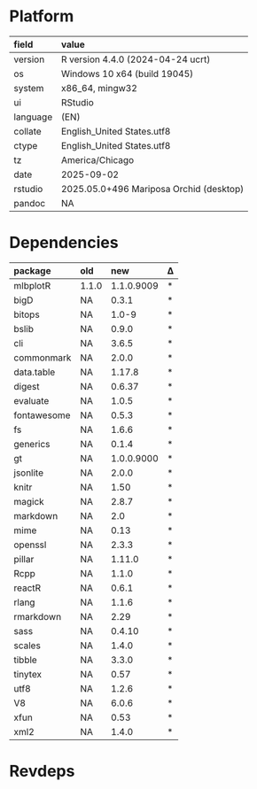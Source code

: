 # Platform

|field    |value                                   |
|:--------|:---------------------------------------|
|version  |R version 4.4.0 (2024-04-24 ucrt)       |
|os       |Windows 10 x64 (build 19045)            |
|system   |x86_64, mingw32                         |
|ui       |RStudio                                 |
|language |(EN)                                    |
|collate  |English_United States.utf8              |
|ctype    |English_United States.utf8              |
|tz       |America/Chicago                         |
|date     |2025-09-02                              |
|rstudio  |2025.05.0+496 Mariposa Orchid (desktop) |
|pandoc   |NA                                      |

# Dependencies

|package     |old   |new        |Δ  |
|:-----------|:-----|:----------|:--|
|mlbplotR    |1.1.0 |1.1.0.9009 |*  |
|bigD        |NA    |0.3.1      |*  |
|bitops      |NA    |1.0-9      |*  |
|bslib       |NA    |0.9.0      |*  |
|cli         |NA    |3.6.5      |*  |
|commonmark  |NA    |2.0.0      |*  |
|data.table  |NA    |1.17.8     |*  |
|digest      |NA    |0.6.37     |*  |
|evaluate    |NA    |1.0.5      |*  |
|fontawesome |NA    |0.5.3      |*  |
|fs          |NA    |1.6.6      |*  |
|generics    |NA    |0.1.4      |*  |
|gt          |NA    |1.0.0.9000 |*  |
|jsonlite    |NA    |2.0.0      |*  |
|knitr       |NA    |1.50       |*  |
|magick      |NA    |2.8.7      |*  |
|markdown    |NA    |2.0        |*  |
|mime        |NA    |0.13       |*  |
|openssl     |NA    |2.3.3      |*  |
|pillar      |NA    |1.11.0     |*  |
|Rcpp        |NA    |1.1.0      |*  |
|reactR      |NA    |0.6.1      |*  |
|rlang       |NA    |1.1.6      |*  |
|rmarkdown   |NA    |2.29       |*  |
|sass        |NA    |0.4.10     |*  |
|scales      |NA    |1.4.0      |*  |
|tibble      |NA    |3.3.0      |*  |
|tinytex     |NA    |0.57       |*  |
|utf8        |NA    |1.2.6      |*  |
|V8          |NA    |6.0.6      |*  |
|xfun        |NA    |0.53       |*  |
|xml2        |NA    |1.4.0      |*  |

# Revdeps

